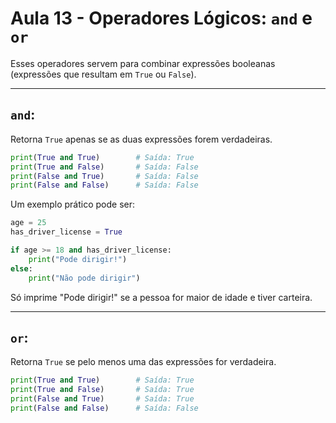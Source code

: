 # Aula 13 - Operadores Lógicos: `and` e `or`

Esses operadores servem para combinar expressões booleanas (expressões que resultam em `True` ou `False`).

---

## `and`:

Retorna `True` apenas se as duas expressões forem verdadeiras.

```python
print(True and True)        # Saída: True
print(True and False)       # Saída: False
print(False and True)       # Saída: False
print(False and False)      # Saída: False
```

Um exemplo prático pode ser:

```python
age = 25
has_driver_license = True

if age >= 18 and has_driver_license:
    print("Pode dirigir!")
else:
    print("Não pode dirigir")
```

Só imprime "Pode dirigir!" se a pessoa for maior de idade e tiver carteira.

---

## `or`:

Retorna `True` se pelo menos uma das expressões for verdadeira.

```python
print(True and True)        # Saída: True
print(True and False)       # Saída: True
print(False and True)       # Saída: True
print(False and False)      # Saída: False
```
